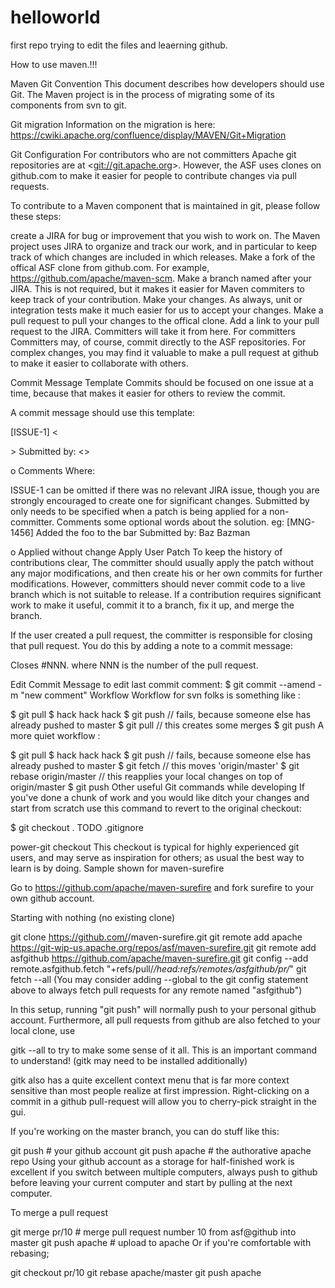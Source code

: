 # helloworld
first repo 
trying to edit the files and leaerning github.

How to use maven.!!!

Maven Git Convention
This document describes how developers should use Git. The Maven project is in the process of migrating some of its components from svn to git.

Git migration
Information on the migration is here: https://cwiki.apache.org/confluence/display/MAVEN/Git+Migration

Git Configuration
For contributors who are not committers
Apache git repositories are at <<git://git.apache.org>>. However, the ASF uses clones on github.com to make it easier for people to contribute changes via pull requests.

To contribute to a Maven component that is maintained in git, please follow these steps:

create a JIRA for bug or improvement that you wish to work on. The Maven project uses JIRA to organize and track our work, and in particular to keep track of which changes are included in which releases.
Make a fork of the offical ASF clone from github.com. For example, https://github.com/apache/maven-scm.
Make a branch named after your JIRA. This is not required, but it makes it easier for Maven commiters to keep track of your contribution.
Make your changes. As always, unit or integration tests make it much easier for us to accept your changes.
Make a pull request to pull your changes to the offical clone. Add a link to your pull request to the JIRA. Committers will take it from here.
For committers
Committers may, of course, commit directly to the ASF repositories. For complex changes, you may find it valuable to make a pull request at github to make it easier to collaborate with others.

Commit Message Template
Commits should be focused on one issue at a time, because that makes it easier for others to review the commit.

A commit message should use this template:

[ISSUE-1] <<Summary field from JIRA>>
Submitted by: <<Name of non-committer>>
 
o Comments
Where:

ISSUE-1 can be omitted if there was no relevant JIRA issue, though you are strongly encouraged to create one for significant changes.
Submitted by only needs to be specified when a patch is being applied for a non-committer.
Comments some optional words about the solution.
eg:
[MNG-1456] Added the foo to the bar
Submitted by: Baz Bazman
 
o Applied without change
Apply User Patch
To keep the history of contributions clear, The committer should usually apply the patch without any major modifications, and then create his or her own commits for further modifications. However, committers should never commit code to a live branch which is not suitable to release. If a contribution requires significant work to make it useful, commit it to a branch, fix it up, and merge the branch.

If the user created a pull request, the committer is responsible for closing that pull request. You do this by adding a note to a commit message:

  Closes #NNN.
where NNN is the number of the pull request.

Edit Commit Message
to edit last commit comment:
$ git commit --amend -m "new comment"
Workflow
Workflow for svn folks is something like :

 $ git pull
 $ hack hack hack
 $ git push
 // fails, because someone else has already pushed to master
 $ git pull
 // this creates some merges
 $ git push
A more quiet workflow :

$ git pull
$ hack hack hack
$ git push
// fails, because someone else has already pushed to master
$ git fetch
// this moves 'origin/master'
$ git rebase origin/master
// this reapplies your local changes on top of origin/master
$ git push
Other useful Git commands while developing
If you've done a chunk of work and you would like ditch your changes and start from scratch use this command to revert to the original checkout:

$ git checkout .
TODO .gitignore

power-git checkout
This checkout is typical for highly experienced git users, and may serve as inspiration for others; as usual the best way to learn is by doing. Sample shown for maven-surefire

Go to https://github.com/apache/maven-surefire and fork surefire to your own github account.

Starting with nothing (no existing clone)

git clone https://github.com/<youraccount>/maven-surefire.git
git remote add apache https://git-wip-us.apache.org/repos/asf/maven-surefire.git
git remote add asfgithub https://github.com/apache/maven-surefire.git
git config --add remote.asfgithub.fetch "+refs/pull/*/head:refs/remotes/asfgithub/pr/*"
git fetch --all
(You may consider adding --global to the git config statement above to always fetch pull requests for any remote named "asfgithub")

In this setup, running "git push" will normally push to your personal github account. Furthermore, all pull requests from github are also fetched to your local clone, use

gitk --all
to try to make some sense of it all. This is an important command to understand! (gitk may need to be installed additionally)

gitk also has a quite excellent context menu that is far more context sensitive than most people realize at first impression. Right-clicking on a commit in a github pull-request will allow you to cherry-pick straight in the gui.

If you're working on the master branch, you can do stuff like this:

git push # your github account
git push apache # the authorative apache repo
Using your github account as a storage for half-finished work is excellent if you switch between multiple computers, always push to github before leaving your current computer and start by pulling at the next computer.

To merge a pull request

git merge pr/10 # merge pull request number 10 from asf@github into master
git push apache # upload to apache
Or if you're comfortable with rebasing;

git checkout pr/10
git rebase apache/master
git push apache
